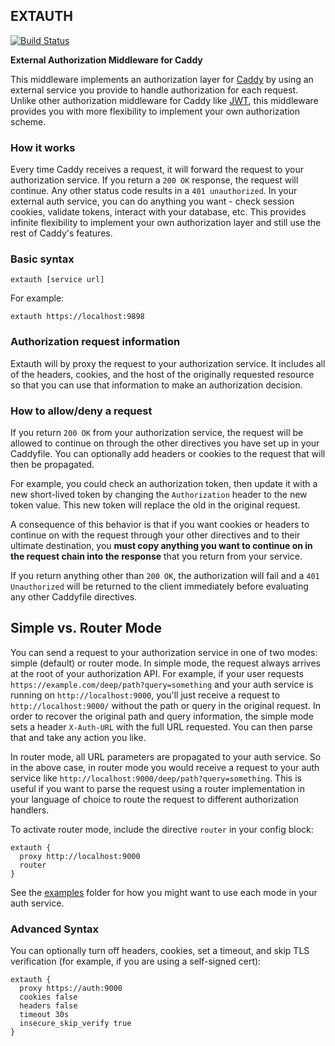 ## EXTAUTH

[![Build Status](https://travis-ci.org/BTBurke/caddy-extauth.svg?branch=master)](https://travis-ci.org/BTBurke/caddy-extauth)

**External Authorization Middleware for Caddy**

This middleware implements an authorization layer for [Caddy](https://caddyserver.com) by using an external service you provide to handle authorization for each request.  Unlike other authorization middleware for Caddy like [JWT](https://github.com/BTBurke/caddy-jwt), this middleware provides you with more flexibility to implement your own authorization scheme.

### How it works

Every time Caddy receives a request, it will forward the request to your authorization service.  If you return a `200 OK` response, the request will continue.  Any other status code results in a `401 unauthorized`.  In your external auth service, you can do anything you want - check session cookies, validate tokens, interact with your database, etc.  This provides infinite flexibility to implement your own authorization layer and still use the rest of Caddy's features.

### Basic syntax

```
extauth [service url]
```

For example:

```
extauth https://localhost:9898
```

### Authorization request information

Extauth will by proxy the request to your authorization service.  It includes all of the headers, cookies, and the host of the originally requested resource so that you can use that information to make an authorization decision.

### How to allow/deny a request

If you return `200 OK` from your authorization service, the request will be allowed to continue on through the other directives you have set up in your Caddyfile.  You can optionally add headers or cookies to the request that will then be propagated.

For example, you could check an authorization token, then update it with a new short-lived token by changing the `Authorization` header to the new token value.  This new token will replace the old in the original request.

A consequence of this behavior is that if you want cookies or headers to continue on with the request through your other directives and to their ultimate destination, you **must copy anything you want to continue on in the request chain into the response** that you return from your service.

If you return anything other than `200 OK`, the authorization will fail and a `401 Unauthorized` will be returned to the client immediately before evaluating any other Caddyfile directives.

## Simple vs. Router Mode

You can send a request to your authorization service in one of two modes: simple (default) or router mode.  In simple mode, the request always arrives at the root of your authorization API.  For example, if your user requests `https://example.com/deep/path?query=something` and your auth service is running on `http://localhost:9000`, you'll just receive a request to `http://localhost:9000/` without the path or query in the original request.  In order to recover the original path and query information, the simple mode sets a header `X-Auth-URL` with the full URL requested.  You can then parse that and take any action you like.

In router mode, all URL parameters are propagated to your auth service.  So in the above case, in router mode you would receive a request to your auth service like `http://localhost:9000/deep/path?query=something`.  This is useful if you want to parse the request using a router implementation in your language of choice to route the request to different authorization handlers.

To activate router mode, include the directive `router` in your config block:

```
extauth {
  proxy http://localhost:9000
  router
}
```

See the [examples](https://github.com/BTBurke/caddy-extauth/tree/master/examples) folder for how you might want to use each mode in your auth service.

### Advanced Syntax

You can optionally turn off headers, cookies, set a timeout, and skip TLS verification (for example, if you are using a self-signed cert):

```
extauth {
  proxy https://auth:9000
  cookies false
  headers false
  timeout 30s
  insecure_skip_verify true  
}
```
